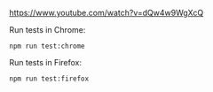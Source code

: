 https://www.youtube.com/watch?v=dQw4w9WgXcQ

Run tests in Chrome:

```
npm run test:chrome
```

Run tests in Firefox:

```
npm run test:firefox
```
